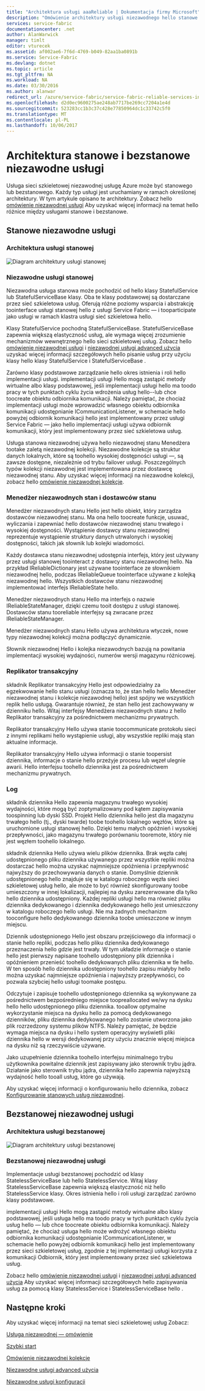 ```yaml
---
title: "Architektura usługi aaaReliable | Dokumentacja firmy Microsoft"
description: "Omówienie architektury usługi niezawodnego hello stanowe i bezstanowe usług"
services: service-fabric
documentationcenter: .net
author: AlanWarwick
manager: timlt
editor: vturecek
ms.assetid: af002ae6-7f6d-4769-b049-82aa1ba0891b
ms.service: Service-Fabric
ms.devlang: dotnet
ms.topic: article
ms.tgt_pltfrm: NA
ms.workload: NA
ms.date: 03/30/2016
ms.author: alanwar
redirect_url: /azure/service-fabric/service-fabric-reliable-services-introduction
ms.openlocfilehash: d2d0ec9600275ae248ab7717be269cc7204a1e4d
ms.sourcegitcommit: 523283cc1b3c37c428e77850964dc1c33742c5f0
ms.translationtype: MT
ms.contentlocale: pl-PL
ms.lasthandoff: 10/06/2017
---
```

# <a name="architecture-for-stateful-and-stateless-reliable-services"></a>Architektura stanowe i bezstanowe niezawodne usługi
Usługa sieci szkieletowej niezawodnej usługę Azure może być stanowego lub bezstanowego. Każdy typ usługi jest uruchamiany w ramach określonej architektury. W tym artykule opisano te architektury.
Zobacz hello [omówienie niezawodnej usługi](service-fabric-reliable-services-introduction.md) Aby uzyskać więcej informacji na temat hello różnice między usługami stanowe i bezstanowe.

## <a name="stateful-reliable-services"></a>Stanowe niezawodne usługi
### <a name="architecture-of-a-stateful-service"></a>Architektura usługi stanowej
![Diagram architektury usługi stanowej](./media/service-fabric-reliable-services-platform-architecture/reliable-stateful-service-architecture.png)

### <a name="stateful-reliable-service"></a>Niezawodne usługi stanowej
Niezawodna usługa stanowa może pochodzić od hello klasy StatefulService lub StatefulServiceBase klasy. Oba te klasy podstawowej są dostarczane przez sieć szkieletowa usług. Oferują różne poziomy wsparcia i abstrakcję toointerface usługi stanowej hello z usługi Service Fabric — i tooparticipate jako usługi w ramach klastra usługi sieć szkieletowa hello.

Klasy StatefulService pochodną StatefulServiceBase. StatefulServiceBase zapewnia większą elastyczność usług, ale wymaga więcej zrozumienie mechanizmów wewnętrznego hello sieci szkieletowej usług.
Zobacz hello [omówienie niezawodnej usługi](service-fabric-reliable-services-introduction.md) i [niezawodnej usługi advanced użycia](service-fabric-reliable-services-advanced-usage.md) uzyskać więcej informacji szczegółowych hello pisanie usług przy użyciu klasy hello klasy StatefulService i StatefulServiceBase .

Zarówno klasy podstawowe zarządzanie hello okres istnienia i roli hello implementacji usługi. implementacji usługi Hello mogą zastąpić metody wirtualne albo klasy podstawowej, jeśli implementacji usługi hello ma toodo pracy w tych punktach cyklu życia wdrożenia usług hello--lub chce toocreate obiektu odbiornika komunikacji. Należy pamiętać, że chociaż implementacji usługi może wprowadzić własnego obiektu odbiornika komunikacji udostępnianie ICommunicationListener, w schemacie hello powyżej odbiornik komunikacji hello jest implementowany przez usługi Service Fabric — jako hello implementacji usługi używa odbiornik komunikacji, który jest implementowany przez sieć szkieletowa usług.

Usługa stanowa niezawodnej używa hello niezawodnej stanu Menedżera tootake zaletą niezawodnej kolekcji. Niezawodne kolekcje są struktur danych lokalnych, które są toohello wysokiej dostępności usługi —, są zawsze dostępne, niezależnie od trybu failover usługi. Poszczególnych typów kolekcji niezawodnej jest implementowana przez dostawcę niezawodnej stanu.
Aby uzyskać więcej informacji na niezawodne kolekcji, zobacz hello [omówienie niezawodnej kolekcje](service-fabric-reliable-services-reliable-collections.md).

### <a name="reliable-state-manager-and-state-providers"></a>Menedżer niezawodnych stan i dostawców stanu
Menedżer niezawodnych stanu Hello jest hello obiekt, który zarządza dostawców niezawodnej stanu. Ma ona hello toocreate funkcje, usuwać, wyliczania i zapewniać hello dostawców niezawodnej stanu trwałego i wysokiej dostępności. Wystąpienie dostawcy stanu niezawodnej reprezentuje wystąpienie struktury danych utrwalonych i wysokiej dostępności, takich jak słownik lub kolejki wiadomości.

Każdy dostawca stanu niezawodnej udostępnia interfejs, który jest używany przez usługi stanowej toointeract z dostawcy stanu niezawodnej hello. Na przykład IReliableDictionary jest używane toointerface ze słownikiem niezawodnej hello, podczas IReliableQueue toointerface używane z kolejką niezawodnej hello. Wszystkich dostawców stanu niezawodnej implementować interfejs IReliableState hello.

Menedżer niezawodnych stanu Hello ma interfejs o nazwie IReliableStateManager, dzięki czemu tooit dostępu z usługi stanowej. Dostawców stanu tooreliable interfejsy są zwracane przez IReliableStateManager.

Menedżer niezawodnych stanu Hello używa architektura wtyczek, nowe typy niezawodnej kolekcji można podłączyć dynamicznie.

Słownik niezawodnej Hello i kolejka niezawodnych bazują na powitania implementacji wysokiej wydajności, numerów wersji magazynu różnicowej.

### <a name="transactional-replicator"></a>Replikator transakcyjny
składnik Replikator transakcyjny Hello jest odpowiedzialny za egzekwowanie hello stanu usługi (oznacza to, że stan hello hello Menedżer niezawodnej stanu i kolekcje niezawodnej hello) jest spójny we wszystkich replik hello usługą. Gwarantuje również, że stan hello jest zachowywany w dzienniku hello. Witaj interfejsy Menedżera niezawodnych stanu z hello Replikator transakcyjny za pośrednictwem mechanizmu prywatnych.

Replikator transakcyjny Hello używa stanie toocommunicate protokołu sieci z innymi replikami hello wystąpienie usługi, aby wszystkie repliki mają stan aktualne informacje.

Replikator transakcyjny Hello używa informacji o stanie toopersist dziennika, informacje o stanie hello przeżyje procesu lub węzeł ulegnie awarii. Hello interfejsu toohello dziennika jest za pośrednictwem mechanizmu prywatnych.

### <a name="log"></a>Log
składnik dziennika Hello zapewnia magazynu trwałego wysokiej wydajności, które mogą być zoptymalizowany pod kątem zapisywania toospinning lub dyski SSD.  Projekt Hello dziennika hello jest dla magazynu trwałego hello (tj., dyski twarde) toobe toohello lokalnego węzłów, które są uruchomione usługi stanowej hello. Dzięki temu małych opóźnień i wysokiej przepływności, jako magazynu trwałego porównaniu tooremote, który nie jest węzłem toohello lokalnego.

składnik dziennika Hello używa wielu plików dziennika. Brak węzła całej udostępnionego pliku dziennika używanego przez wszystkie repliki można dostarczać hello można uzyskać najmniejsze opóźnienia i przepływność najwyższy do przechowywania danych o stanie. Domyślnie dziennik udostępnionego hello znajduje się w katalogu roboczego węzła sieci szkieletowej usług hello, ale może to być również skonfigurowany toobe umieszczony w innej lokalizacji, najlepiej na dysku zarezerwowane dla tylko hello dziennika udostępniony. Każdej repliki usługi hello ma również pliku dziennika dedykowanego i dziennika dedykowanego hello jest umieszczony w katalogu roboczego hello usługi. Nie ma żadnych mechanizm tooconfigure hello dedykowanego dziennika toobe umieszczone w innym miejscu.

Dziennik udostępnionego Hello jest obszaru przejściowego dla informacji o stanie hello repliki, podczas hello pliku dziennika dedykowanego przeznaczenia hello gdzie jest trwały. W tym układzie informacje o stanie hello jest pierwszy napisane toohello udostępniony plik dziennika i opóźnieniem przenieść toohello dedykowanych pliku dziennika w tle hello. W ten sposób hello dziennika udostępniony toohello zapisu miałyby hello można uzyskać najmniejsze opóźnienia i najwyższy przepływności, co pozwala szybciej hello usługi toomake postępu.

Odczytuje i zapisuje toohello udostępnionego dziennika są wykonywane za pośrednictwem bezpośredniego miejsce toopreallocated we/wy na dysku hello hello udostępnionego pliku dziennika. tooallow optymalne wykorzystanie miejsca na dysku hello za pomocą dedykowanego dzienników, pliku dziennika dedykowanego hello zostanie utworzona jako plik rozrzedzony systemu plików NTFS. Należy pamiętać, że będzie wymaga miejsca na dysku i hello system operacyjny wyświetli pliki dziennika hello w wersji dedykowanej przy użyciu znacznie więcej miejsca na dysku niż są rzeczywiście używane.

Jako uzupełnienie dziennika toohello interfejsu minimalnego trybu użytkownika powitalne dziennik jest zapisywany jako sterownik trybu jądra. Działanie jako sterownik trybu jądra, dziennika hello zapewnia najwyższą wydajność hello tooall usług, które go używają.

Aby uzyskać więcej informacji o konfigurowaniu hello dziennika, zobacz [Konfigurowanie stanowych usług niezawodnej](service-fabric-reliable-services-configuration.md).

## <a name="stateless-reliable-service"></a>Bezstanowej niezawodnej usługi
### <a name="architecture-of-a-stateless-service"></a>Architektura usługi bezstanowej
![Diagram architektury usługi bezstanowej](./media/service-fabric-reliable-services-platform-architecture/reliable-stateless-service-architecture.png)

### <a name="stateless-reliable-service"></a>Bezstanowej niezawodnej usługi
Implementacje usługi bezstanowej pochodzić od klasy StatelessServiceBase lub hello StatelessService. Witaj klasy StatelessServiceBase zapewnia większą elastyczność niż hello StatelessService klasy.
Okres istnienia hello i roli usługi zarządzać zarówno klasy podstawowe.

implementacji usługi Hello mogą zastąpić metody wirtualne albo klasy podstawowej, jeśli usługa hello ma toodo pracy w tych punktach cyklu życia usług hello — lub chce toocreate obiektu odbiornika komunikacji. Należy pamiętać, że chociaż usługa hello może wdrożyć własnego obiektu odbiornika komunikacji udostępnianie ICommunicationListener, w schemacie hello powyżej odbiornik komunikacji hello jest implementowany przez sieci szkieletowej usług, zgodnie z tej implementacji usługi korzysta z komunikacji Odbiornik, który jest implementowany przez sieć szkieletowa usług.

Zobacz hello [omówienie niezawodnej usługi](service-fabric-reliable-services-introduction.md) i [niezawodnej usługi advanced użycia](service-fabric-reliable-services-advanced-usage.md) Aby uzyskać więcej informacji szczegółowych hello zapisywania usług za pomocą klasy StatelessService i StatelessServiceBase hello .

<!--Every topic should have next steps and links toohello next logical set of content tookeep hello customer engaged-->
## <a name="next-steps"></a>Następne kroki
Aby uzyskać więcej informacji na temat sieci szkieletowej usług Zobacz:

[Usługa niezawodnej — omówienie](service-fabric-reliable-services-introduction.md)

[Szybki start](service-fabric-reliable-services-quick-start.md)

[Omówienie niezawodnej kolekcje](service-fabric-reliable-services-reliable-collections.md)

[Niezawodne usługi advanced użycia](service-fabric-reliable-services-advanced-usage.md)

[Niezawodne usługi konfiguracji](service-fabric-reliable-services-configuration.md)  

